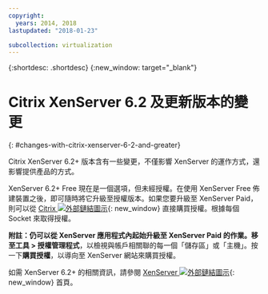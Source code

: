 ```yaml
---
copyright:
  years: 2014, 2018
lastupdated: "2018-01-23"

subcollection: virtualization
---
```

{:shortdesc: .shortdesc}
{:new_window: target="_blank"}

# Citrix XenServer 6.2 及更新版本的變更
{: #changes-with-citrix-xenserver-6-2-and-greater}

Citrix XenServer 6.2+ 版本含有一些變更，不僅影響 XenServer 的運作方式，還影響提供產品的方式。

XenServer 6.2+ Free 現在是一個選項，但未經授權。在使用 XenServer Free 佈建裝置之後，即可隨時將它升級至授權版本。如果您要升級至 XenServer Paid，則可以從 [Citrix ![外部鏈結圖示](../../icons/launch-glyph.svg "外部鏈結圖示")](https://www.citrix.com/products/xenserver/buy.html){: new_window} 直接購買授權。根據每個 Socket 來取得授權。

**附註：**仍可以從 XenServer 應用程式內起始升級至 XenServer Paid 的作業。移至**工具 > 授權管理程式**，以檢視與帳戶相關聯的每一個「儲存區」或「主機」。按一下**購買授權**，以導向至 XenServer 網站來購買授權。

如需 XenServer 6.2+ 的相關資訊，請參閱 [XenServer ![外部鏈結圖示](../../icons/launch-glyph.svg "外部鏈結圖示")](https://www.citrix.com/products/xenserver/overview.html){: new_window} 首頁。
